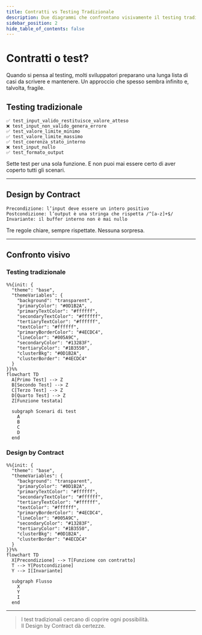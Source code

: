 ```yaml
---
title: Contratti vs Testing Tradizionale
description: Due diagrammi che confrontano visivamente il testing tradizionale con il Design by Contract, e mostrano cosa possono sostituire i contratti.
sidebar_position: 2
hide_table_of_contents: false
---
```


# Contratti o test?

Quando si pensa al testing, molti sviluppatori preparano una lunga lista di casi da scrivere e mantenere. Un approccio che spesso sembra infinito e, talvolta, fragile.

## Testing tradizionale

```
✅ test_input_valido_restituisce_valore_atteso
❌ test_input_non_valido_genera_errore
✅ test_valore_limite_minimo
✅ test_valore_limite_massimo
✅ test_coerenza_stato_interno
❌ test_input_nullo
✅ test_formato_output
```

Sette test per una sola funzione. E non puoi mai essere certo di aver coperto tutti gli scenari.

---

## Design by Contract

```
Precondizione: l’input deve essere un intero positivo
Postcondizione: l’output è una stringa che rispetta /^[a-z]+$/
Invariante: il buffer interno non è mai nullo
```

Tre regole chiare, sempre rispettate. Nessuna sorpresa.

---

## Confronto visivo

### Testing tradizionale

```mermaid
%%{init: {
  "theme": "base",
  "themeVariables": {
    "background": "transparent",
    "primaryColor": "#0D1B2A",
    "primaryTextColor": "#ffffff",
    "secondaryTextColor": "#ffffff",
    "tertiaryTextColor": "#ffffff",
    "textColor": "#ffffff",
    "primaryBorderColor": "#4ECDC4",
    "lineColor": "#005A9C",
    "secondaryColor": "#13283F",
    "tertiaryColor": "#1B3550",
    "clusterBkg": "#0D1B2A",
    "clusterBorder": "#4ECDC4"
  }
}}%%
flowchart TD
  A[Primo Test] --> Z
  B[Secondo Test] --> Z
  C[Terzo Test] --> Z
  D[Quarto Test] --> Z
  Z[Funzione testata]

  subgraph Scenari di test
    A
    B
    C
    D
  end
```

### Design by Contract

```mermaid
%%{init: {
  "theme": "base",
  "themeVariables": {
    "background": "transparent",
    "primaryColor": "#0D1B2A",
    "primaryTextColor": "#ffffff",
    "secondaryTextColor": "#ffffff",
    "tertiaryTextColor": "#ffffff",
    "textColor": "#ffffff",
    "primaryBorderColor": "#4ECDC4",
    "lineColor": "#005A9C",
    "secondaryColor": "#13283F",
    "tertiaryColor": "#1B3550",
    "clusterBkg": "#0D1B2A",
    "clusterBorder": "#4ECDC4"
  }
}}%%
flowchart TD
  X[Precondizione] --> T[Funzione con contratto]
  T --> Y[Postcondizione]
  Y --> I[Invariante]

  subgraph Flusso
    X
    Y
    I
  end
```

---

> I test tradizionali cercano di coprire ogni possibilità.  
> Il Design by Contract dà certezze.

